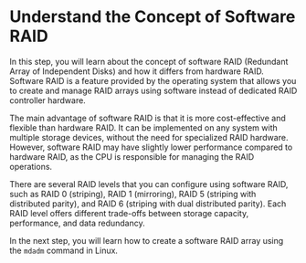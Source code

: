 # Understand the Concept of Software RAID

In this step, you will learn about the concept of software RAID (Redundant Array of Independent Disks) and how it differs from hardware RAID. Software RAID is a feature provided by the operating system that allows you to create and manage RAID arrays using software instead of dedicated RAID controller hardware.

The main advantage of software RAID is that it is more cost-effective and flexible than hardware RAID. It can be implemented on any system with multiple storage devices, without the need for specialized RAID hardware. However, software RAID may have slightly lower performance compared to hardware RAID, as the CPU is responsible for managing the RAID operations.

There are several RAID levels that you can configure using software RAID, such as RAID 0 (striping), RAID 1 (mirroring), RAID 5 (striping with distributed parity), and RAID 6 (striping with dual distributed parity). Each RAID level offers different trade-offs between storage capacity, performance, and data redundancy.

In the next step, you will learn how to create a software RAID array using the `mdadm` command in Linux.
